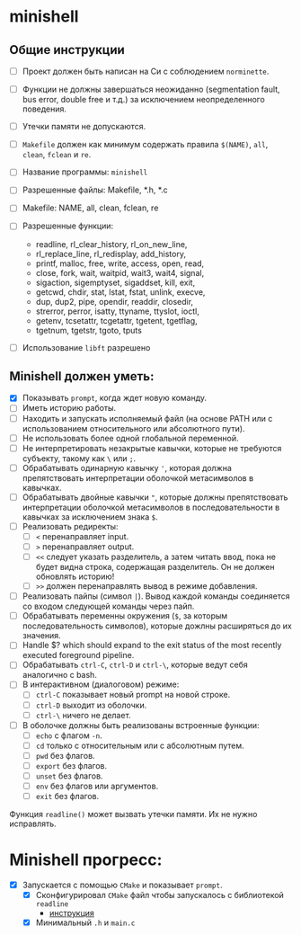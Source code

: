 # minishell

## Общие инструкции

- [ ] Проект должен быть написан на Си с соблюдением `norminette`.
- [ ] Функции не должны завершаться неожиданно (segmentation fault, bus error, double free и т.д.) за исключением
  неопределенного поведения.
- [ ] Утечки памяти не допускаются.
- [ ] `Makefile` должен как минимум содержать правила `$(NAME)`, `all`, `clean`, `fclean` и `re`.

- [ ] Название программы: `minishell`
- [ ] Разрешенные файлы: Makefile, *.h, *.c
- [ ] Makefile: NAME, all, clean, fclean, re
- [ ] Разрешенные функции:
    - readline, rl_clear_history, rl_on_new_line,
    - rl_replace_line, rl_redisplay, add_history,
    - printf, malloc, free, write, access, open, read,
    - close, fork, wait, waitpid, wait3, wait4, signal,
    - sigaction, sigemptyset, sigaddset, kill, exit,
    - getcwd, chdir, stat, lstat, fstat, unlink, execve,
    - dup, dup2, pipe, opendir, readdir, closedir,
    - strerror, perror, isatty, ttyname, ttyslot, ioctl,
    - getenv, tcsetattr, tcgetattr, tgetent, tgetflag,
    - tgetnum, tgetstr, tgoto, tputs
- [ ] Использование `libft` разрешено

## Minishell должен уметь:

- [x] Показывать `prompt`, когда ждет новую команду.
- [ ] Иметь историю работы.
- [ ] Находить и запускать исполняемый файл (на основе PATH или с использованием относительного или абсолютного пути).
- [ ] Не использовать более одной глобальной переменной.
- [ ] Не интерпретировать незакрытые кавычки, которые не требуются субъекту, такому как `\` или `;`.
- [ ] Обрабатывать одинарную кавычку `'`, которая должна препятствовать интерпретации оболочкой метасимволов в кавычках.
- [ ] Обрабатывать двойные кавычки `"`, которые должны препятствовать интерпретации оболочкой метасимволов в
  последовательности в кавычках за исключением знака `$`.
- [ ] Реализовать редиректы:
    - [ ] `<` перенаправляет input.
    - [ ] `>` перенаправляет output.
    - [ ] `<<` следует указать разделитель, а затем читать ввод, пока не будет видна строка, содержащая разделитель. Он
      не должен обновлять историю!
    - [ ] `>>` должен перенаправлять вывод в режиме добавления.
- [ ] Реализовать пайпы (символ `|`). Вывод каждой команды соединяется со входом следующей команды через пайп.
- [ ] Обрабатывать переменны окружения (`$`, за которым последовательность символов), которые дожлны расширяться до их
  значения.
- [ ] Handle $? which should expand to the exit status of the most recently executed foreground pipeline.
- [ ] Обрабатывать `ctrl-C`, `ctrl-D` и `ctrl-\`, которые ведут себя аналогично с bash.
- [ ] В интерактивном (диалоговом) режиме:
    - [ ] `ctrl-C` показывает новый prompt на новой строке.
    - [ ] `ctrl-D` выходит из оболочки.
    - [ ] `ctrl-\` ничего не делает.
- [ ] В оболочке должны быть реализованы встроенные функции:
    - [ ] `echo` с флагом `-n`.
    - [ ] `cd` только с относительным или с абсолютным путем.
    - [ ] `pwd` без флагов.
    - [ ] `export` без флагов.
    - [ ] `unset` без флагов.
    - [ ] `env` без флагов или аргументов.
    - [ ] `exit` без флагов.

Функция `readline()` может вызвать утечки памяти. Их не нужно исправлять.

# Minishell прогресс:

- [x] Запускается с помощью `CMake` и показывает `prompt`.
    - [x] Сконфигурировал `CMake` файл чтобы запускалось с библиотекой `readline`
      - [инструкция](https://youtrack.jetbrains.com/issue/CPP-12828/CMake-Readline-Support)
    - [x] Минимальный `.h` и `main.c`